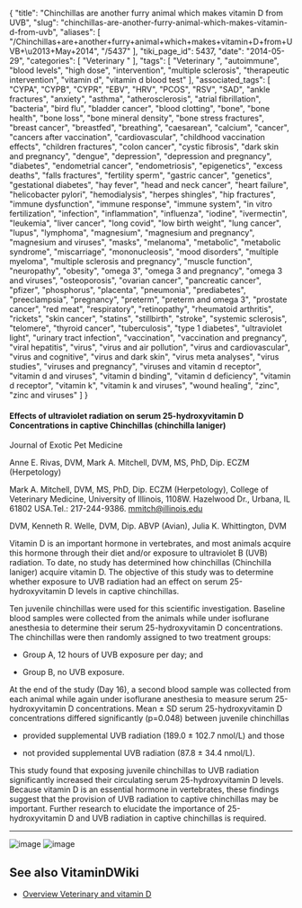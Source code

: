 {
    "title": "Chinchillas are another furry animal which makes vitamin D from UVB",
    "slug": "chinchillas-are-another-furry-animal-which-makes-vitamin-d-from-uvb",
    "aliases": [
        "/Chinchillas+are+another+furry+animal+which+makes+vitamin+D+from+UVB+\u2013+May+2014",
        "/5437"
    ],
    "tiki_page_id": 5437,
    "date": "2014-05-29",
    "categories": [
        "Veterinary "
    ],
    "tags": [
        "Veterinary ",
        "autoimmune",
        "blood levels",
        "high dose",
        "intervention",
        "multiple sclerosis",
        "therapeutic intervention",
        "vitamin d",
        "vitamin d blood test"
    ],
    "associated_tags": [
        "CYPA",
        "CYPB",
        "CYPR",
        "EBV",
        "HRV",
        "PCOS",
        "RSV",
        "SAD",
        "ankle fractures",
        "anxiety",
        "asthma",
        "atherosclerosis",
        "atrial fibrillation",
        "bacteria",
        "bird flu",
        "bladder cancer",
        "blood clotting",
        "bone",
        "bone health",
        "bone loss",
        "bone mineral density",
        "bone stress fractures",
        "breast cancer",
        "breastfed",
        "breathing",
        "caesarean",
        "calcium",
        "cancer",
        "cancers after vaccination",
        "cardiovascular",
        "childhood vaccination effects",
        "children fractures",
        "colon cancer",
        "cystic fibrosis",
        "dark skin and pregnancy",
        "dengue",
        "depression",
        "depression and pregnancy",
        "diabetes",
        "endometrial cancer",
        "endometriosis",
        "epigenetics",
        "excess deaths",
        "falls fractures",
        "fertility sperm",
        "gastric cancer",
        "genetics",
        "gestational diabetes",
        "hay fever",
        "head and neck cancer",
        "heart failure",
        "helicobacter pylori",
        "hemodialysis",
        "herpes shingles",
        "hip fractures",
        "immune dysfunction",
        "immune response",
        "immune system",
        "in vitro fertilization",
        "infection",
        "inflammation",
        "influenza",
        "iodine",
        "ivermectin",
        "leukemia",
        "liver cancer",
        "long covid",
        "low birth weight",
        "lung cancer",
        "lupus",
        "lymphoma",
        "magnesium",
        "magnesium and pregnancy",
        "magnesium and viruses",
        "masks",
        "melanoma",
        "metabolic",
        "metabolic syndrome",
        "miscarriage",
        "mononucleosis",
        "mood disorders",
        "multiple myeloma",
        "multiple sclerosis and pregnancy",
        "muscle function",
        "neuropathy",
        "obesity",
        "omega 3",
        "omega 3 and pregnancy",
        "omega 3 and viruses",
        "osteoporosis",
        "ovarian cancer",
        "pancreatic cancer",
        "pfizer",
        "phosphorus",
        "placenta",
        "pneumonia",
        "prediabetes",
        "preeclampsia",
        "pregnancy",
        "preterm",
        "preterm and omega 3",
        "prostate cancer",
        "red meat",
        "respiratory",
        "retinopathy",
        "rheumatoid arthritis",
        "rickets",
        "skin cancer",
        "statins",
        "stillbirth",
        "stroke",
        "systemic sclerosis",
        "telomere",
        "thyroid cancer",
        "tuberculosis",
        "type 1 diabetes",
        "ultraviolet light",
        "urinary tract infection",
        "vaccination",
        "vaccination and pregnancy",
        "viral hepatitis",
        "virus",
        "virus and air pollution",
        "virus and cardiovascular",
        "virus and cognitive",
        "virus and dark skin",
        "virus meta analyses",
        "virus studies",
        "viruses and pregnancy",
        "viruses and vitamin d receptor",
        "vitamin d and viruses",
        "vitamin d binding",
        "vitamin d deficiency",
        "vitamin d receptor",
        "vitamin k",
        "vitamin k and viruses",
        "wound healing",
        "zinc",
        "zinc and viruses"
    ]
}


#### Effects of ultraviolet radiation on serum 25-hydroxyvitamin D Concentrations in captive Chinchillas (chinchilla laniger)

Journal of Exotic Pet Medicine

Anne E. Rivas, DVM, Mark A. Mitchell, DVM, MS, PhD, Dip. ECZM (Herpetology) 

Mark A. Mitchell, DVM, MS, PhD, Dip. ECZM (Herpetology), College of Veterinary Medicine, University of Illinois, 1108W. Hazelwood Dr., Urbana, IL 61802 USA.Tel.: 217-244-9386. mmitch@illinois.edu

DVM, Kenneth R. Welle, DVM, Dip. ABVP (Avian), Julia K. Whittington, DVM

Vitamin D is an important hormone in vertebrates, and most animals acquire this hormone through their diet and/or exposure to ultraviolet B (UVB) radiation. To date, no study has determined how chinchillas (Chinchilla laniger) acquire vitamin D. The objective of this study was to determine whether exposure to UVB radiation had an effect on serum 25-hydroxyvitamin D levels in captive chinchillas. 

Ten juvenile chinchillas were used for this scientific investigation. Baseline blood samples were collected from the animals while under isoflurane anesthesia to determine their serum 25-hydroxyvitamin D concentrations. The chinchillas were then randomly assigned to two treatment groups: 

* Group A, 12 hours of UVB exposure per day; and 

* Group B, no UVB exposure. 

At the end of the study (Day 16), a second blood sample was collected from each animal while again under isoflurane anesthesia to measure serum 25-hydroxyvitamin D concentrations. Mean ± SD serum 25-hydroxyvitamin D concentrations differed significantly (p=0.048) between juvenile chinchillas 

* provided supplemental UVB radiation (189.0 ± 102.7 nmol/L) and those 

* not provided supplemental UVB radiation (87.8 ± 34.4 nmol/L). 

This study found that exposing juvenile chinchillas to UVB radiation significantly increased their circulating serum 25-hydroxyvitamin D levels. Because vitamin D is an essential hormone in vertebrates, these findings suggest that the provision of UVB radiation to captive chinchillas may be important. Further research to elucidate the importance of 25-hydroxyvitamin D and UVB radiation in captive chinchillas is required.

---

<img src="https://d378j1rmrlek7x.cloudfront.net/attachments/jpeg/chinchilla1.jpg" alt="image">
<img src="https://d378j1rmrlek7x.cloudfront.net/attachments/jpeg/chinchilla2.jpg" alt="image">

## See also VitaminDWiki

* [Overview Veterinary and vitamin D](/tags/overview-veterinary-and-vitamin-d.html)